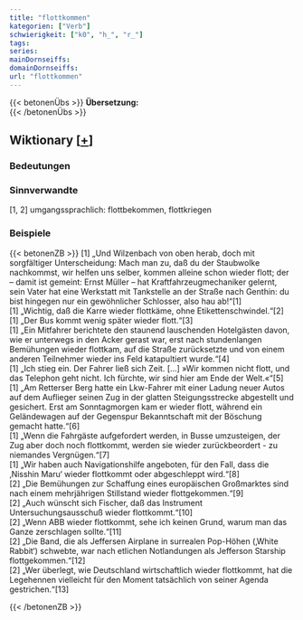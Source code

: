 ```yaml
---
title: "flottkommen"
kategorien: ["Verb"]
schwierigkeit: ["k0", "h_", "r_"]
tags:
series:
mainDornseiffs:
domainDornseiffs:
url: "flottkommen"
---
```


{{< betonenÜbs >}}
**Übersetzung:**  
{{< /betonenÜbs >}}

## Wiktionary [[+](https://de.wiktionary.org/wiki/flottkommen)]

### Bedeutungen

### Sinnverwandte
[1, 2] umgangssprachlich: flottbekommen, flottkriegen  

### Beispiele
{{< betonenZB >}}
[1] „Und Wilzenbach von oben herab, doch mit sorgfältiger Unterscheidung: Mach man zu, daß du der Staubwolke nachkommst, wir helfen uns selber, kommen alleine schon wieder flott; der – damit ist gemeint: Ernst Müller – hat Kraftfahrzeugmechaniker gelernt, sein Vater hat eine Werkstatt mit Tankstelle an der Straße nach Genthin: du bist hingegen nur ein gewöhnlicher Schlosser, also hau ab!“[1]  
[1] „Wichtig, daß die Karre wieder flottkäme, ohne Etikettenschwindel.“[2]  
[1] „Der Bus kommt wenig später wieder flott.“[3]  
[1] „Ein Mitfahrer berichtete den staunend lauschenden Hotelgästen davon, wie er unterwegs in den Acker gerast war, erst nach stundenlangen Bemühungen wieder flottkam, auf die Straße zurücksetzte und von einem anderen Teilnehmer wieder ins Feld katapultiert wurde.“[4]  
[1] „Ich stieg ein. Der Fahrer ließ sich Zeit. […] »Wir kommen nicht flott, und das Telephon geht nicht. Ich fürchte, wir sind hier am Ende der Welt.«“[5]  
[1] „Am Retterser Berg hatte ein Lkw-Fahrer mit einer Ladung neuer Autos auf dem Auflieger seinen Zug in der glatten Steigungsstrecke abgestellt und gesichert. Erst am Sonntagmorgen kam er wieder flott, während ein Geländewagen auf der Gegenspur Bekanntschaft mit der Böschung gemacht hatte.“[6]  
[1] „Wenn die Fahrgäste aufgefordert werden, in Busse umzusteigen, der Zug aber doch noch flottkommt, werden sie wieder zurückbeordert - zu niemandes Vergnügen.“[7]  
[1] „Wir haben auch Navigationshilfe angeboten, für den Fall, dass die ‚Nisshin Maru‘ wieder flottkommt oder abgeschleppt wird.“[8]  
[2] „Die Bemühungen zur Schaffung eines europäischen Großmarktes sind nach einem mehrjährigen Stillstand wieder flottgekommen.“[9]  
[2] „Auch wünscht sich Fischer, daß das Instrument Untersuchungsausschuß wieder flottkommt.“[10]  
[2] „Wenn ABB wieder flottkommt, sehe ich keinen Grund, warum man das Ganze zerschlagen sollte.“[11]  
[2] „Die Band, die als Jeffersen Airplane in surrealen Pop-Höhen (‚White Rabbit‘) schwebte, war nach etlichen Notlandungen als Jefferson Starship flottgekommen.“[12]  
[2] „Wer überlegt, wie Deutschland wirtschaftlich wieder flottkommt, hat die Legehennen vielleicht für den Moment tatsächlich von seiner Agenda gestrichen.“[13]  

{{< /betonenZB >}}


